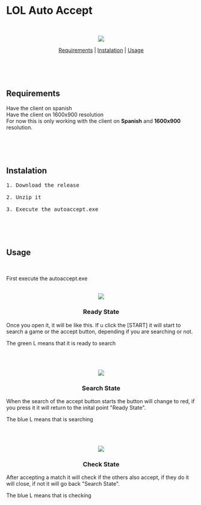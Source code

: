 # LOL Auto Accept
<br>


<p align="center"> <img src="https://github.com/manchas73/lol_autoaccept/assets/46001842/a3c08759-0bb0-46f0-98b4-7bc35d5792dc"> </p>


<p align="center">
<a href="#requirements">Requirements</a>
<a>  |  </a>
<a href="#instalation">Instalation</a>
<a>  |  </a>
<a href="#usage">Usage</a>
</p>




<br><br><br>



<h2>Requirements</h2>

Have the client on spanish
<br>
Have the client on 1600x900 resolution
<br>
For now this is only working with the client on <strong>Spanish</strong> and <strong>1600x900</strong> resolution.




<br><br><br>

<h2>Instalation</h2>


<pre>
1. Download the release

2. Unzip it

3. Execute the autoaccept.exe</pre>


<br><br><br>

<h2>Usage</h2>
<br>

First execute the autoaccept.exe
<br><br>
<p align="center"> <img src="https://github.com/manchas73/lol_autoaccept/assets/46001842/f3950d0a-4352-4bb3-b53e-d68cec5ef1a0"></p>

<h3 align="center">Ready State</h3>
Once you open it, it will be like this. If u click the [START] it will start to search a game or the accept button, depending if you are searching or not.

The green L means that it is ready to search

<br><br>
<p align="center"> <img src="https://github.com/manchas73/lol_autoaccept/assets/46001842/b94ee032-08a9-472f-8244-4a95509670da"></p>

<h3 align="center">Search State</h3>
When the search of the accept button starts the button will change to red, if you press it it will return to the inital point "Ready State".

The blue L means that is searching

<br><br>

<p align="center"> <img src="https://github.com/manchas73/lol_autoaccept/assets/46001842/5b6006d1-a1f9-4a8f-bd8b-f753beb1e6b6"></p>

<h3 align="center" >Check State</h3>
After accepting a match it will check if the others also accept, if they do it will close, if not it will go back "Search State".

The blue L means that is checking


